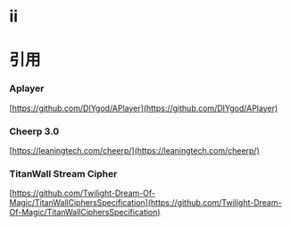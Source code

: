 # ii
# 引用
### Aplayer
[https://github.com/DIYgod/APlayer](https://github.com/DIYgod/APlayer)
### Cheerp 3.0
[https://leaningtech.com/cheerp/](https://leaningtech.com/cheerp/)
### TitanWall Stream Cipher
[https://github.com/Twilight-Dream-Of-Magic/TitanWallCiphersSpecification](https://github.com/Twilight-Dream-Of-Magic/TitanWallCiphersSpecification)